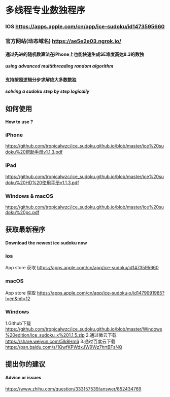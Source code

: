 # 多线程专业数独程序 
### IOS <https://apps.apple.com/cn/app/ice-sudoku/id1473595660>
### 官方网站(动态域名) <https://ae5e2e03.ngrok.io/>
#### 通过先进的随机数算法在iPhone上也能快速生成SE难度高达8.3的数独
##### using advanced multithreading random algorithm
#### 支持按照逻辑分步求解绝大多数数独
##### solving a sudoku step by step logically
## 如何使用 
#### How to use ?
### iPhone 
<https://github.com/tropicalwzc/ice_sudoku.github.io/blob/master/ice%20sudoku%20帮助手册v1.1.3.pdf>
### iPad 
<https://github.com/tropicalwzc/ice_sudoku.github.io/blob/master/ice%20sudoku%20HD%20使用手册v1.1.3.pdf>
### Windows & macOS
<https://github.com/tropicalwzc/ice_sudoku.github.io/blob/master/ice%20sudoku%20pc.pdf>

## 获取最新程序 
#### Download the newest ice sudoku now
### ios
App store 获取 <https://apps.apple.com/cn/app/ice-sudoku/id1473595660>
### macOS
App store 获取 <https://apps.apple.com/cn/app/ice-sudoku-x/id1479991985?l=en&mt=12>
### Windows
1.Github下载 <https://github.com/tropicalwzc/ice_sudoku.github.io/blob/master/Windows%20edition/ice_sudoku_x%201.1.5.zip>
2.通过微云下载 <https://share.weiyun.com/5lk8Hm6>
3.通过百度云下载 <https://pan.baidu.com/s/1QwfKPWdxJW9Wz7hrtBFsNQ>
## 提出你的建议 
#### Advice or issues
<https://www.zhihu.com/question/333157539/answer/852434769>

